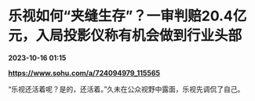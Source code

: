 # 乐视如何“夹缝生存”？一审判赔20.4亿元，入局投影仪称有机会做到行业头部

**2023-10-16 01:15**

**https://www.sohu.com/a/724094979_115565**

“乐视还活着呢？是的，还活着。”久未在公众视野中露面，乐视先调侃了自己。